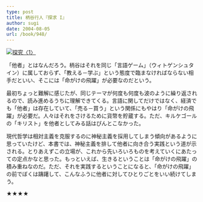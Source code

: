 ```yaml
---
type: post
title: 柄谷行人『探求 I』
author: sugi
date: 2004-08-05
url: /book/948/
---
```

<a href="http://www.amazon.co.jp/exec/obidos/ASIN/4061590154/chezsugi-22/ref=nosim/" onclick="_gaq.push(['_trackEvent', 'outbound-article', 'http://www.amazon.co.jp/exec/obidos/ASIN/4061590154/chezsugi-22/ref=nosim/', '']);" name="amazletlink" target="_blank"><img src="http://i0.wp.com/ec2.images-amazon.com/images/I/1166GJEAZFL.SL160.jpg?w=660" alt="探究〈1〉" class="alignleft" data-recalc-dims="1" /></a>

「他者」とはなんだろう。柄谷はそれを同じ「言語ゲーム」（ウィトゲンシュタイン）に属しておらず、「教える－学ぶ」という態度で臨まなければならない相手だといい、そこには「命がけの飛躍」が必要なのだという。

最初ちょっと難解に感じたが、同じテーマが何度も何度も波のように繰り返されるので、読み進めるうちに理解できてくる。言語に関してだけではなく、経済でも「他者」は存在していて、「売る－買う」という関係にもやはり「命がけの飛躍」が必要だ。人々はそれをさけるために貨幣を貯蔵する。ただ、キルケゴールの「キリスト」を他者としてみる話はぴんとこなかった。

現代哲学は相対主義を克服するのに神秘主義を採用してしまう傾向があるように思っていたけど、本書では、神秘主義を排して他者に向き合う実践という道が示される。とりあえずこの立場が、これから先いろいろものを考えていくにあたっての定点かなと思った。もっといえば、生きるということは「命がけの飛躍」の積み重ねなのだ。ただ、それを実践するということになると、「命がけの飛躍」の前でぼくは躊躇して、こんなふうに他者に対してひとりごとをいい続けてしまう。

★★★★

